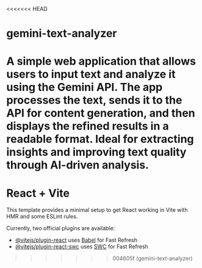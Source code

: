 <<<<<<< HEAD
# gemini-text-analyzer
A simple web application that allows users to input text and analyze it using the Gemini API. The app processes the text, sends it to the API for content generation, and then displays the refined results in a readable format. Ideal for extracting insights and improving text quality through AI-driven analysis.
=======
# React + Vite

This template provides a minimal setup to get React working in Vite with HMR and some ESLint rules.

Currently, two official plugins are available:

- [@vitejs/plugin-react](https://github.com/vitejs/vite-plugin-react/blob/main/packages/plugin-react/README.md) uses [Babel](https://babeljs.io/) for Fast Refresh
- [@vitejs/plugin-react-swc](https://github.com/vitejs/vite-plugin-react-swc) uses [SWC](https://swc.rs/) for Fast Refresh
>>>>>>> 004605f (gemini-text-analyzer)
